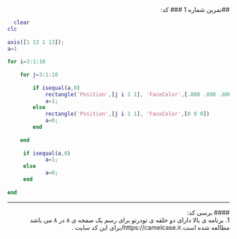 <div dir="rtl">
##تمرين شماره 1 
  ### کد:
  </div>
  
```matlab
  clear
clc
 
axis([1 13 1 13]);
a=1
 
for i=3:1:10
    
    for j=3:1:10
        
        if isequal(a,0)
            rectangle('Position',[j i 1 1], 'FaceColor',[.800 .800 .800])
            a=1;
        else
            rectangle('Position',[j i 1 1], 'FaceColor',[0 0 0])
            a=0;
        end
        
    end
    
     if isequal(a,0)
            a=1;
     else
            a=0;
     end
     
end
 ```
---
<div dir="rtl">
  #### برسی کد:
  <div dir="rtl">
  1. 
  برنامه ی بالا دارای دو حلقه ی تودرتو برای رسم یک صفحه ی ۸ در ۸ می باشد<br/>
   مطالعه شده است.https://camelcase.ir/برای این کد سایت . 
    <div dir="rtl">


